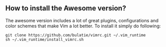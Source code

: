 ## How to install the Awesome version?
The awesome version includes a lot of great plugins, configurations and color schemes that make Vim a lot better. To install it simply do following:

	git clone https://github.com/bulatie/vimrc.git ~/.vim_runtime
	sh ~/.vim_runtime/install_vimrc.sh
